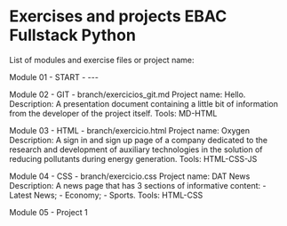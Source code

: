 ﻿# Exercises and projects EBAC Fullstack Python
List of modules and exercise files or project name:

Module 01 - START - ---

Module 02 - GIT - branch/exercicios_git.md
Project name: Hello.
Description: A presentation document containing a little bit of information from the developer of the project itself.
Tools: MD-HTML

Module 03 - HTML - branch/exercicio.html
Project name: Oxygen
Description: A sign in and sign up page of a company dedicated to the research and development of auxiliary technologies in the solution of reducing pollutants during energy generation.
Tools: HTML-CSS-JS

Module 04 - CSS - branch/exercicio.css
Project name: DAT News
Description: A news page that has 3 sections of informative content: - Latest News; - Economy; - Sports.
Tools: HTML-CSS

Module 05 - Project 1
